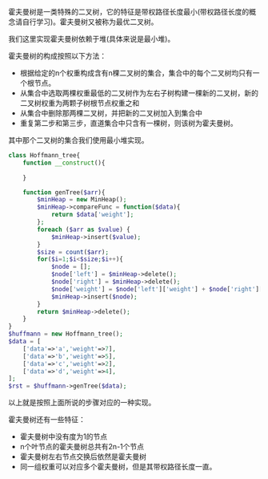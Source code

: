 霍夫曼树是一类特殊的二叉树，它的特征是带权路径长度最小(带权路径长度的概念请自行学习)。霍夫曼树又被称为最优二叉树。

我们这里实现霍夫曼树依赖于堆(具体来说是最小堆)。

霍夫曼树的构成按照以下方法：

* 根据给定的n个权重构成含有n棵二叉树的集合，集合中的每个二叉树均只有一个根节点。
* 从集合中选取两棵权重最低的二叉树作为左右子树构建一棵新的二叉树，新的二叉树权重为两颗子树根节点权重之和
* 从集合中删除那两棵二叉树，并把新的二叉树加入到集合中
* 重复第二步和第三步，直道集合中只含有一棵树，则该树为霍夫曼树。

其中那个二叉树的集合我们使用最小堆实现。


```php
class Hoffmann_tree{
	function __construct(){
		
	}

	function genTree($arr){
		$minHeap = new MinHeap();
		$minHeap->compareFunc = function($data){
			return $data['weight'];
		};
		foreach ($arr as $value) {
			$minHeap->insert($value);
		}
		$size = count($arr);
		for($i=1;$i<$size;$i++){
			$node = [];
			$node['left'] = $minHeap->delete();
			$node['right'] = $minHeap->delete();
			$node['weight'] = $node['left']['weight'] + $node['right']['weight'];
			$minHeap->insert($node);
		}
		return $minHeap->delete();
	}
}
$huffmann = new Hoffmann_tree();
$data = [
	['data'=>'a','weight'=>7],
	['data'=>'b','weight'=>5],
	['data'=>'c','weight'=>2],
	['data'=>'d','weight'=>4],
];
$rst = $huffmann->genTree($data);
```

以上就是按照上面所说的步骤对应的一种实现。

霍夫曼树还有一些特征：

* 霍夫曼树中没有度为1的节点
* n个叶节点的霍夫曼树总共有2n-1个节点
* 霍夫曼树左右节点交换后依然是霍夫曼树
* 同一组权重可以对应多个霍夫曼树，但是其带权路径长度一直。